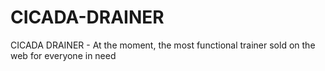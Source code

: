 # CICADA-DRAINER
CICADA DRAINER - At the moment, the most functional trainer sold on the web for everyone in need
